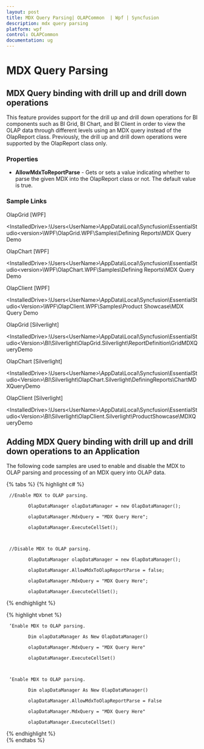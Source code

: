 ```yaml
---
layout: post
title: MDX Query Parsing| OLAPCommon  | Wpf | Syncfusion
description: mdx query parsing
platform: wpf
control: OLAPCommon 
documentation: ug
---
```


# MDX Query Parsing

## MDX Query binding with drill up and drill down operations


This feature provides support for the drill up and drill down operations for BI components such as BI Grid, BI Chart, and BI Client in order to view the OLAP data through different levels using an MDX query instead of the OlapReport class. Previously, the drill up and drill down operations were supported by the OlapReport class only.


### Properties

* **AllowMdxToReportParse** - Gets or sets a value indicating whether to parse the given MDX into the OlapReport class or not. The default value is true.

### Sample Links



OlapGrid [WPF]

&lt;InstalledDrive&gt;:\Users\<UserName>\AppData\Local\Syncfusion\EssentialStudio\<version>\WPF\OlapGrid.WPF\Samples\Defining Reports\MDX Query Demo

OlapChart [WPF]

&lt;InstalledDrive&gt;:\Users\<UserName>\AppData\Local\Syncfusion\EssentialStudio\<version>\WPF\OlapChart.WPF\Samples\Defining Reports\MDX Query Demo

OlapClient [WPF]

&lt;InstalledDrive&gt;:\Users\<UserName>\AppData\Local\Syncfusion\EssentialStudio\<Version>\WPF\OlapClient.WPF\Samples\Product Showcase\MDX Query Demo

OlapGrid [Silverlight]

&lt;InstalledDrive&gt;:\Users\<UserName>\AppData\Local\Syncfusion\EssentialStudio\<Version>\BI\Silverlight\OlapGrid.Silverlight\ReportDefinition\GridMDXQueryDemo

OlapChart [Silverlight]

&lt;InstalledDrive&gt;:\Users\<UserName>\AppData\Local\Syncfusion\EssentialStudio\<Version>\BI\Silverlight\OlapChart.Silverlight\DefiningReports\ChartMDXQueryDemo

OlapClient [Silverlight]

&lt;InstalledDrive&gt;:\Users\<UserName>\AppData\Local\Syncfusion\EssentialStudio\<Version>\BI\Silverlight\OlapClient.Silverlight\ProductShowcase\MDXQueryDemo

## Adding MDX Query binding with drill up and drill down operations to an Application 



The following code samples are used to enable and disable the MDX to OLAP parsing and processing of an MDX query into OLAP data.

{% tabs %}
{% highlight c# %}  

     //Enable MDX to OLAP parsing.

            OlapDataManager olapDataManager = new OlapDataManager();     

            olapDataManager.MdxQuery = "MDX Query Here";

            olapDataManager.ExecuteCellSet();



     //Disable MDX to OLAP parsing.

            OlapDataManager olapDataManager = new OlapDataManager();

            olapDataManager.AllowMdxToOlapReportParse = false;

            olapDataManager.MdxQuery = "MDX Query Here";

            olapDataManager.ExecuteCellSet();

{% endhighlight  %}  

{% highlight vbnet %}

     ‘Enable MDX to OLAP parsing.

            Dim olapDataManager As New OlapDataManager()

            olapDataManager.MdxQuery = "MDX Query Here"

            olapDataManager.ExecuteCellSet()



     ‘Enable MDX to OLAP parsing.

            Dim olapDataManager As New OlapDataManager()

            olapDataManager.AllowMdxToOlapReportParse = False

            olapDataManager.MdxQuery = "MDX Query Here"

            olapDataManager.ExecuteCellSet()

{% endhighlight  %}  
{% endtabs %}

